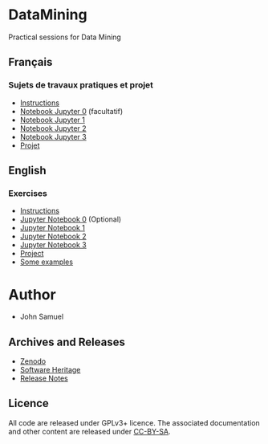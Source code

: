 # DataMining
Practical sessions for Data Mining

## Français
### Sujets de travaux pratiques et projet
* [Instructions](fr/README.md)
* [Notebook Jupyter 0](fr/TP0/tp0.ipynb) (facultatif)
* [Notebook Jupyter 1](fr/TP1/tp1.ipynb)
* [Notebook Jupyter 2](fr/TP2/tp2.ipynb)
* [Notebook Jupyter 3](fr/TP3/tp3.ipynb)
* [Projet](fr/Projet/Projet.md)

## English 
### Exercises
* [Instructions](en/README.md)
* [Jupyter Notebook 0](en/practical0/practical0.ipynb) (Optional)
* [Jupyter Notebook 1](en/practical1/practical1.ipynb)
* [Jupyter Notebook 2](en/practical2/practical2.ipynb)
* [Jupyter Notebook 3](en/practical3/practical3.ipynb)
* [Project](en/Project/project.md)
* [Some examples](en/examples/README.md)

# Author
* John Samuel

## Archives and Releases
* [Zenodo](https://doi.org/10.5281/zenodo.4519122)
* [Software Heritage](https://archive.softwareheritage.org/browse/origin/directory/?origin_url=https://github.com/johnsamuelwrites/DataMining)
* [Release Notes](RELEASE.md)

## Licence
All code are released under GPLv3+ licence. The associated documentation and other content are released under [CC-BY-SA](http://creativecommons.org/licenses/by-sa/4.0/).
